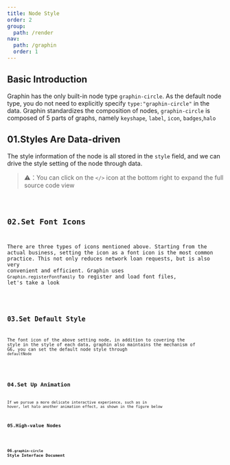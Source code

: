 ```yaml
---
title: Node Style
order: 2
group:
  path: /render
nav:
  path: /graphin
  order: 1
---
```


## Basic Introduction

Graphin has the only built-in node type `graphin-circle`. As the default node type, you do not need to explicitly specify `type:"graphin-circle"` in the data. Graphin standardizes the composition of nodes, `graphin-circle` is composed of 5 parts of graphs, namely `keyshape`, `label`, `icon`, `badges`,`halo`

## 01.Styles Are Data-driven

The style information of the node is all stored in the `style` field, and we can drive the style setting of the node through data.

> ⚠️：You can click on the `</>` icon at the bottom right to expand the full source code view

<code src='./demos/node.tsx'>

## 02.Set Font Icons

There are three types of icons mentioned above. Starting from the actual business, setting the icon as a font icon is the most common practice. This not only reduces network loan requests, but is also very convenient and efficient.
Graphin uses `Graphin.registerFontFamily` to register and load font files, let's take a look

<code src='./demos/node-icon.tsx'>

## 03.Set Default Style

The font icon of the above setting node, in addition to covering the style in the style of each data, graphin also maintains the mechanism of G6, you can set the default node style through `defaultNode`

<code src='./demos/node-default.tsx'>

## 04.Set Up Animation

If we pursue a more delicate interactive experience, such as in hover, let halo another animation effect, as shown in the figure below
<code src='./demos/node-animate.tsx'>

## 05.High-value Nodes

<code src='./demos/node-beauty.tsx'>

## 06.`graphin-circle` Style Interface Document

<API  src='../../interface/node-style.ts' >
